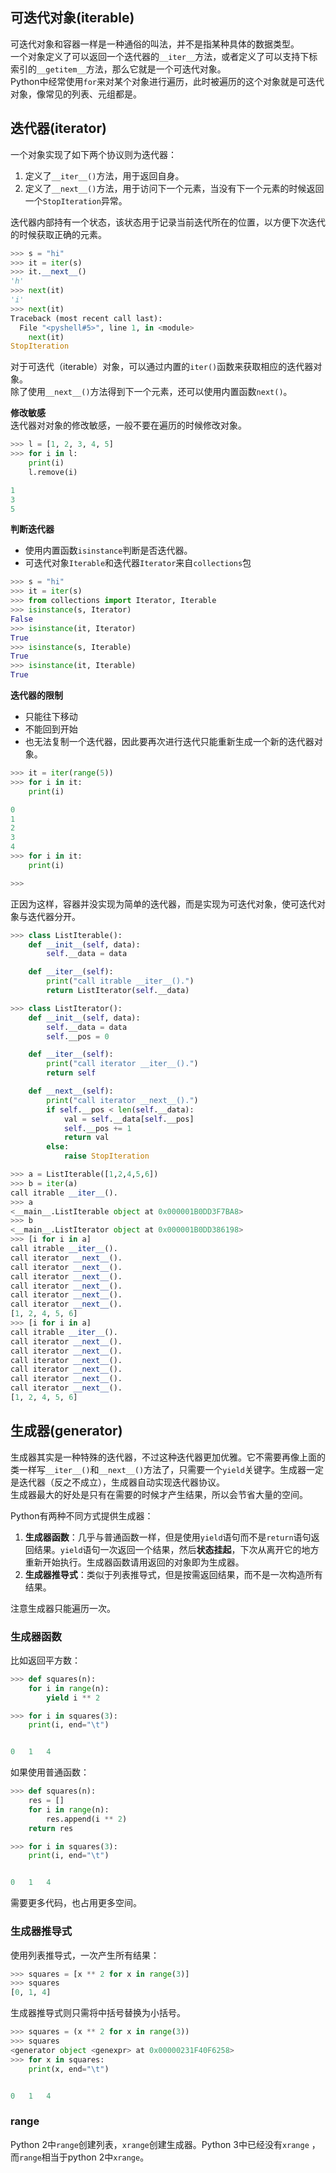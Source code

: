 ## 可迭代对象(iterable)
可迭代对象和容器一样是一种通俗的叫法，并不是指某种具体的数据类型。  
一个对象定义了可以返回一个迭代器的`__iter__`方法，或者定义了可以支持下标索引的`__getitem__`方法，那么它就是一个可迭代对象。  
Python中经常使用`for`来对某个对象进行遍历，此时被遍历的这个对象就是可迭代对象，像常见的列表、元组都是。  

## 迭代器(iterator)
一个对象实现了如下两个协议则为迭代器：  
1. 定义了`__iter__()`方法，用于返回自身。
2. 定义了`__next__()`方法，用于访问下一个元素，当没有下一个元素的时候返回一个`StopIteration`异常。  

迭代器内部持有一个状态，该状态用于记录当前迭代所在的位置，以方便下次迭代的时候获取正确的元素。  

```python
>>> s = "hi"
>>> it = iter(s)
>>> it.__next__()
'h'
>>> next(it)
'i'
>>> next(it)
Traceback (most recent call last):
  File "<pyshell#5>", line 1, in <module>
    next(it)
StopIteration
```

对于可迭代（iterable）对象，可以通过内置的`iter()`函数来获取相应的迭代器对象。   
除了使用`__next__()`方法得到下一个元素，还可以使用内置函数`next()`。  

**修改敏感**  
迭代器对对象的修改敏感，一般不要在遍历的时候修改对象。  
```python
>>> l = [1, 2, 3, 4, 5]
>>> for i in l:
	print(i)
	l.remove(i)

1
3
5
```

**判断迭代器**   
* 使用内置函数`isinstance`判断是否迭代器。
* 可迭代对象`Iterable`和迭代器`Iterator`来自`collections`包

```python
>>> s = "hi"
>>> it = iter(s)
>>> from collections import Iterator, Iterable
>>> isinstance(s, Iterator)
False
>>> isinstance(it, Iterator)
True
>>> isinstance(s, Iterable)
True
>>> isinstance(it, Iterable)
True
```

**迭代器的限制**    
*	只能往下移动
*	不能回到开始
*	也无法复制一个迭代器，因此要再次进行迭代只能重新生成一个新的迭代器对象。

```python
>>> it = iter(range(5))
>>> for i in it:
	print(i)

0
1
2
3
4
>>> for i in it:
	print(i)

>>>
```

正因为这样，容器并没实现为简单的迭代器，而是实现为可迭代对象，使可迭代对象与迭代器分开。  
```python
>>> class ListIterable():
    def __init__(self, data):
        self.__data = data

    def __iter__(self):
        print("call itrable __iter__().")
        return ListIterator(self.__data)

>>> class ListIterator():
    def __init__(self, data):
        self.__data = data
        self.__pos = 0

    def __iter__(self):
        print("call iterator __iter__().")
        return self

    def __next__(self):
        print("call iterator __next__().")
        if self.__pos < len(self.__data):
            val = self.__data[self.__pos]
            self.__pos += 1
            return val
        else:
            raise StopIteration

>>> a = ListIterable([1,2,4,5,6])
>>> b = iter(a)
call itrable __iter__().
>>> a
<__main__.ListIterable object at 0x000001B0DD3F7BA8>
>>> b
<__main__.ListIterator object at 0x000001B0DD386198>
>>> [i for i in a]
call itrable __iter__().
call iterator __next__().
call iterator __next__().
call iterator __next__().
call iterator __next__().
call iterator __next__().
call iterator __next__().
[1, 2, 4, 5, 6]
>>> [i for i in a]
call itrable __iter__().
call iterator __next__().
call iterator __next__().
call iterator __next__().
call iterator __next__().
call iterator __next__().
call iterator __next__().
[1, 2, 4, 5, 6]
```

## 生成器(generator)
生成器其实是一种特殊的迭代器，不过这种迭代器更加优雅。它不需要再像上面的类一样写`__iter__()`和`__next__()`方法了，只需要一个`yield`关键字。生成器一定是迭代器（反之不成立），生成器自动实现迭代器协议。  
生成器最大的好处是只有在需要的时候才产生结果，所以会节省大量的空间。  

Python有两种不同方式提供生成器：  
1. **生成器函数**：几乎与普通函数一样，但是使用`yield`语句而不是`return`语句返回结果。`yield`语句一次返回一个结果，然后**状态挂起**，下次从离开它的地方重新开始执行。生成器函数请用返回的对象即为生成器。  
2. **生成器推导式**：类似于列表推导式，但是按需返回结果，而不是一次构造所有结果。  

注意生成器只能遍历一次。  


### 生成器函数
比如返回平方数：
```python
>>> def squares(n):
	for i in range(n):
		yield i ** 2

>>> for i in squares(3):
	print(i, end="\t")


0	1	4
```
如果使用普通函数：
```python
>>> def squares(n):
	res = []
	for i in range(n):
		res.append(i ** 2)
	return res

>>> for i in squares(3):
	print(i, end="\t")


0	1	4
```
需要更多代码，也占用更多空间。

### 生成器推导式
使用列表推导式，一次产生所有结果：
```python
>>> squares = [x ** 2 for x in range(3)]
>>> squares
[0, 1, 4]
```
生成器推导式则只需将中括号替换为小括号。
```python
>>> squares = (x ** 2 for x in range(3))
>>> squares
<generator object <genexpr> at 0x00000231F40F6258>
>>> for x in squares:
	print(x, end="\t")


0	1	4
```

### range
Python 2中`range`创建列表，`xrange`创建生成器。Python 3中已经没有`xrange` ，而`range`相当于python 2中`xrange`。   
